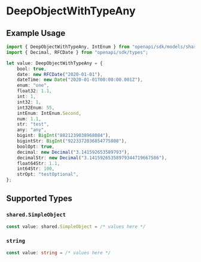 # DeepObjectWithTypeAny

## Example Usage

```typescript
import { DeepObjectWithTypeAny, IntEnum } from "openapi/sdk/models/shared";
import { Decimal, RFCDate } from "openapi/sdk/types";

let value: DeepObjectWithTypeAny = {
    bool: true,
    date: new RFCDate("2020-01-01"),
    dateTime: new Date("2020-01-01T00:00:00.001Z"),
    enum: "one",
    float32: 1.1,
    int: 1,
    int32: 1,
    int32Enum: 55,
    intEnum: IntEnum.Second,
    num: 1.1,
    str: "test",
    any: "any",
    bigint: BigInt("8821239038968084"),
    bigintStr: BigInt("9223372036854775808"),
    boolOpt: true,
    decimal: new Decimal("3.141592653589793"),
    decimalStr: new Decimal("3.14159265358979344719667586"),
    float64Str: 1.1,
    int64Str: 100,
    strOpt: "testOptional",
};
```

## Supported Types

### `shared.SimpleObject`

```typescript
const value: shared.SimpleObject = /* values here */
```

### `string`

```typescript
const value: string = /* values here */
```


